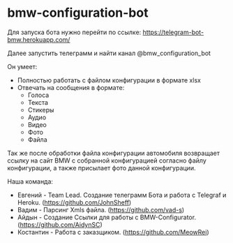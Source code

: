 # bmw-configuration-bot

Для запуска бота нужно перейти по ссылке:
https://telegram-bot-bmw.herokuapp.com/

Далее запустить телеграмм и найти канал @bmw_configuration_bot



Он умеет:
- Полностью работать с файлом конфигурации в формате xlsx
- Отвечать на сообщения в формате:
    - Голоса
    - Текста
    - Стикеры
    - Аудио
    - Видео
    - Фото
    - Файла
    
Так же после обработки файла конфигурации автомобиля возвращает ссылку на сайт BMW с собранной конфигурацией согласно файлу конфигурации, а также присылает фото данной конфигурации.

Наша команда:
- Евгений - Team Lead. Создание телеграмм Бота и работа с Telegraf и Heroku. (https://github.com/JohnSheff)
- Вадим - Парсинг Xmls файла. (https://github.com/vad-s)
- Айдын - Создание Ссылки для работы с BMW-Configurator. (https://github.com/AidynSC)
- Костантин - Работа с заказщиком. (https://github.com/MeowRei)
